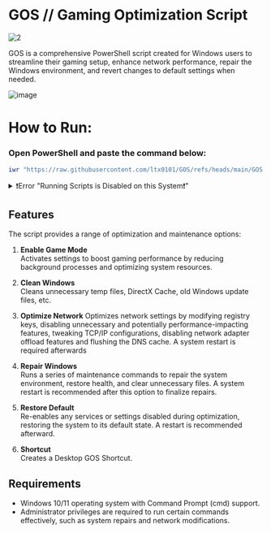 # GOS // Gaming Optimization Script
![2](https://github.com/user-attachments/assets/7c9a08cb-5b20-46ae-81af-c404b2ea79c8)




GOS is a comprehensive PowerShell script created for Windows users to streamline their gaming setup, enhance network performance, repair the Windows environment, and revert changes to default settings when needed.

![image](https://github.com/user-attachments/assets/e070fbba-1d26-4d68-a0f3-899cd61d66f0)














# How to Run:

### Open PowerShell and paste the command below:
```ps1
iwr "https://raw.githubusercontent.com/ltx0101/GOS/refs/heads/main/GOS.ps1" -OutFile "GOS.ps1"; .\GOS.ps1
```
<details>
<summary>❗Error "Running Scripts is Disabled on this System❗"</summary>

### Run this command in PowerShell:

```ps1
Set-ExecutionPolicy -ExecutionPolicy RemoteSigned
```
</details>




## Features

The script provides a range of optimization and maintenance options:

1. **Enable Game Mode**  
   Activates settings to boost gaming performance by reducing background processes and optimizing system resources.


2. **Clean Windows**  
   Cleans unnecessary temp files, DirectX Cache, old Windows update files, etc.


3. **Optimize Network** 
   Optimizes network settings by modifying registry keys, disabling unnecessary and potentially performance-impacting features, tweaking TCP/IP configurations, disabling network adapter offload features and flushing the DNS cache. A system restart is required afterwards


4. **Repair Windows**  
   Runs a series of maintenance commands to repair the system environment, restore health, and clear unnecessary files. A system restart is recommended after this option to finalize repairs.


5. **Restore Default**  
   Re-enables any services or settings disabled during optimization, restoring the system to its default state. A restart is recommended afterward.


6. **Shortcut**  
   Creates a Desktop GOS Shortcut.

 
## Requirements

- Windows 10/11 operating system with Command Prompt (cmd) support.
- Administrator privileges are required to run certain commands effectively, such as system repairs and network modifications.
